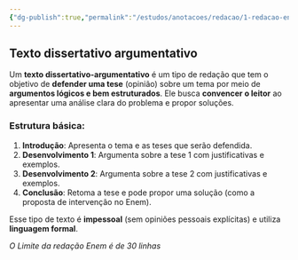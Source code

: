 ```yaml
---
{"dg-publish":true,"permalink":"/estudos/anotacoes/redacao/1-redacao-enem/1-1-o-que-e-uma-redacao-enem/"}
---
```


## Texto dissertativo argumentativo

Um **texto dissertativo-argumentativo** é um tipo de redação que tem o objetivo de **defender uma tese** (opinião) sobre um tema por meio de **argumentos lógicos e bem estruturados**. Ele busca **convencer o leitor** ao apresentar uma análise clara do problema e propor soluções.

### **Estrutura básica**:

1. **Introdução**: Apresenta o tema e as teses que serão defendida.
2. **Desenvolvimento 1**: Argumenta sobre a tese 1 com justificativas e exemplos.
3. **Desenvolvimento 2**: Argumenta sobre a tese 2 com justificativas e exemplos.
4. **Conclusão**: Retoma a tese e pode propor uma solução (como a proposta de intervenção no Enem).

Esse tipo de texto é **impessoal** (sem opiniões pessoais explícitas) e utiliza **linguagem formal**.

*O Limite da redação Enem é de 30 linhas*